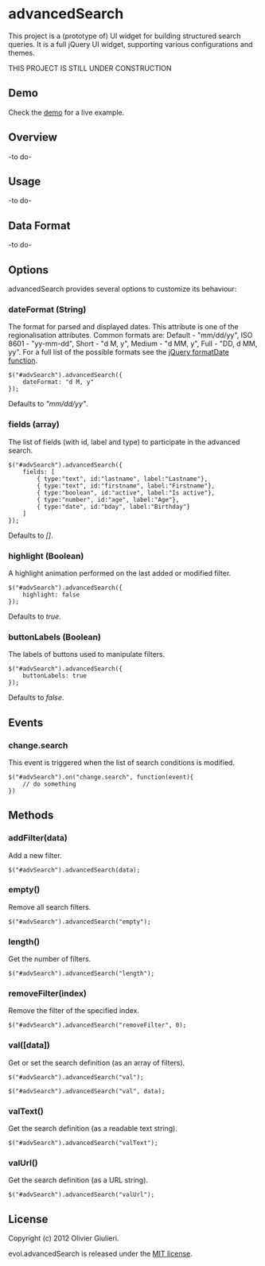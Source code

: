 # advancedSearch

This project is a (prototype of) UI widget for building structured search queries. 
It is a full jQuery UI widget, supporting various configurations and themes.

THIS PROJECT IS STILL UNDER CONSTRUCTION

## Demo

Check the [demo](http://evoluteur.github.com/advancedSearch/index.html) for a live example.

## Overview
-to do-

## Usage
-to do-

## Data Format
-to do-

## Options

advancedSearch provides several options to customize its behaviour:

### dateFormat (String)

The format for parsed and displayed dates. This attribute is one of the regionalisation attributes. 
Common formats are: Default - "mm/dd/yy", ISO 8601 - "yy-mm-dd", Short - "d M, y", Medium - "d MM, y", Full - "DD, d MM, yy". For a full list of the possible formats see the [jQuery formatDate function](http://docs.jquery.com/UI/Datepicker/formatDate).

    $("#advSearch").advancedSearch({
        dateFormat: "d M, y"
    });

Defaults to *"mm/dd/yy"*.

### fields (array)

The list of fields (with id, label and type) to participate in the advanced search.

    $("#advSearch").advancedSearch({
        fields: [
			{ type:"text", id:"lastname", label:"Lastname"},
			{ type:"text", id:"firstname", label:"Firstname"},
			{ type:"boolean", id:"active", label:"Is active"},
			{ type:"number", id:"age", label:"Age"},
			{ type:"date", id:"bday", label:"Birthday"}			
		]
    });

Defaults to *[]*.

### highlight (Boolean)

A highlight animation performed on the last added or modified filter.

    $("#advSearch").advancedSearch({
        highlight: false
    });

Defaults to *true*.

### buttonLabels (Boolean)

The labels of buttons used to manipulate filters.

    $("#advSearch").advancedSearch({
        buttonLabels: true
    });

Defaults to *false*.

## Events

### change.search

This event is triggered when the list of search conditions is modified.

    $("#advSearch").on("change.search", function(event){
        // do something
    })

## Methods

### addFilter(data)
Add a new filter.

    $("#advSearch").advancedSearch(data);

### empty()
Remove all search filters.

    $("#advSearch").advancedSearch("empty");

### length()
Get the number of filters.

    $("#advSearch").advancedSearch("length");
	
### removeFilter(index)
Remove the filter of the specified index.

    $("#advSearch").advancedSearch("removeFilter", 0);

### val([data])
Get or set the search definition (as an array of filters).

    $("#advSearch").advancedSearch("val");

    $("#advSearch").advancedSearch("val", data);

### valText()
Get the search definition (as a readable text string).

    $("#advSearch").advancedSearch("valText");
	
### valUrl()
Get the search definition (as a URL string).

    $("#advSearch").advancedSearch("valUrl");



## License

Copyright (c) 2012 Olivier Giulieri.

evol.advancedSearch is released under the [MIT license](http://github.com/evoluteur/advancedSearch/raw/master/LICENSE.md).

